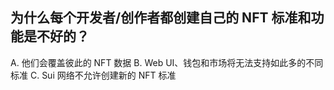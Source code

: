 ## 为什么每个开发者/创作者都创建自己的 NFT 标准和功能是不好的？

A. 他们会覆盖彼此的 NFT 数据
B. Web UI、钱包和市场将无法支持如此多的不同标准
C. Sui 网络不允许创建新的 NFT 标准